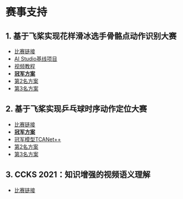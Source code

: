 # 赛事支持

## 1. 基于飞桨实现花样滑冰选手骨骼点动作识别大赛

- [比赛链接](https://aistudio.baidu.com/aistudio/competition/detail/115/0/introduction)
- [AI Studio基线项目](https://aistudio.baidu.com/aistudio/projectdetail/2417717)
- [视频教程](https://www.bilibili.com/video/BV1w3411172G)
- **[冠军方案](https://aistudio.baidu.com/aistudio/projectdetail/2925777)**
- [第2名方案](https://aistudio.baidu.com/aistudio/projectdetail/3036788)
- [第3名方案](https://aistudio.baidu.com/aistudio/projectdetail/2929633)


## 2. 基于飞桨实现乒乓球时序动作定位大赛

- [比赛链接](https://aistudio.baidu.com/aistudio/competition/detail/127/0/introduction)
- **[冠军方案](https://aistudio.baidu.com/aistudio/projectdetail/3545680)**
- [冠军模型TCANet++](https://github.com/PaddlePaddle/PaddleVideo/pull/437)
- [第2名方案](https://aistudio.baidu.com/aistudio/projectdetail/3548768)
- [第3名方案](https://aistudio.baidu.com/aistudio/projectdetail/3435449)

## 3. CCKS 2021：知识增强的视频语义理解

- [比赛链接](https://www.biendata.xyz/competition/ccks_2021_videounderstanding/)
